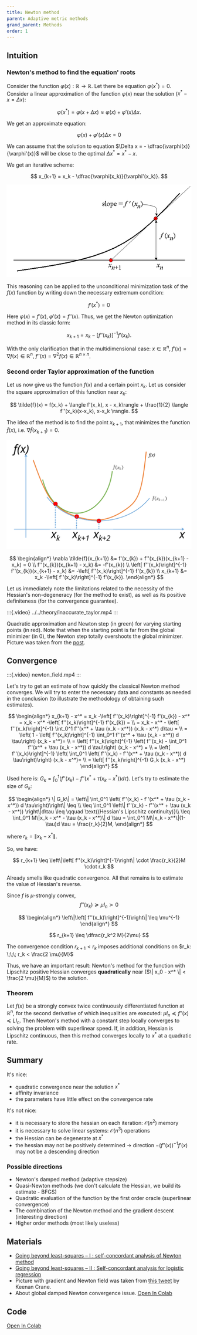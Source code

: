 ```yaml
---
title: Newton method
parent: Adaptive metric methods
grand_parent: Methods
order: 1
---
```


## Intuition
### Newton's method to find the equation' roots

Consider the function $\varphi(x): \mathbb{R} \to \mathbb{R}$. Let there be equation $\varphi(x^*) = 0$. Consider a linear approximation of the function $\varphi(x)$ near the solution ($x^* - x = \Delta x$):

$$
\varphi(x^*) = \varphi(x + \Delta x) \approx \varphi(x) + \varphi'(x)\Delta x.
$$

We get an approximate equation:

$$
\varphi(x) + \varphi'(x) \Delta x = 0
$$

We can assume that the solution to equation $\Delta x = - \dfrac{\varphi(x)}{\varphi'(x)}$ will be close to the optimal $\Delta x^* = x^* - x$. 

We get an iterative scheme:

$$
x_{k+1} = x_k - \dfrac{\varphi(x_k)}{\varphi'(x_k)}.
$$

![Illustration](newton_1.png)

This reasoning can be applied to the unconditional minimization task of the $f(x)$ function by writing down the necessary extremum condition:

$$
f'(x^*) = 0
$$

Here $\varphi(x) = f'(x), \; \varphi'(x) = f''(x)$. Thus, we get the Newton optimization method in its classic form:

$$
\tag{Newton}
x_{k+1} = x_k - \left[ f''(x_k)\right]^{-1}f'(x_k).
$$

With the only clarification that in the multidimensional case: $x \in \mathbb{R}^n, \; f'(x) = \nabla f(x) \in \mathbb{R}^n, \; f''(x) = \nabla^2 f(x) \in \mathbb{R}^{n \times n}$.

### Second order Taylor approximation of the function
Let us now give us the function $f(x)$ and a certain point $x_k$. Let us consider the square approximation of this function near $x_k$:

$$
\tilde{f}(x) = f(x_k) + \langle f'(x_k), x - x_k\rangle + \frac{1}{2} \langle f''(x_k)(x-x_k), x-x_k \rangle. 
$$

The idea of the method is to find the point $x_{k+1}$, that minimizes the function $\tilde{f}(x)$, i.e. $\nabla \tilde{f}(x_{k+1}) = 0$.

![Illustration](newton.svg)

$$
\begin{align*}
\nabla \tilde{f}(x_{k+1}) &= f'(x_{k}) + f''(x_{k})(x_{k+1} - x_k) = 0 \\
f''(x_{k})(x_{k+1} - x_k) &= -f'(x_{k}) \\
\left[ f''(x_k)\right]^{-1} f''(x_{k})(x_{k+1} - x_k) &= -\left[ f''(x_k)\right]^{-1} f'(x_{k}) \\
x_{k+1} &= x_k -\left[ f''(x_k)\right]^{-1} f'(x_{k}).
\end{align*}
$$

Let us immediately note the limitations related to the necessity of the Hessian's non-degeneracy (for the method to exist), as well as its positive definiteness (for the convergence guarantee). 

:::{.video}
../../theory/inaccurate_taylor.mp4
:::

Quadratic approximation and Newton step (in green) for varying starting points (in red). Note that when the starting point is far from the global minimizer (in 0), the Newton step totally overshoots the global minimizer. Picture was taken from the [post](https://francisbach.com/self-concordant-analysis-newton/).

## Convergence

:::{.video}
newton_field.mp4
:::

Let's try to get an estimate of how quickly the classical Newton method converges.  We will try to enter the necessary data and constants as needed in the conclusion (to illustrate the methodology of obtaining such estimates). 

$$
\begin{align*} 
x_{k+1} - x^* = x_k -\left[ f''(x_k)\right]^{-1} f'(x_{k}) - x^* = x_k - x^* -\left[ f''(x_k)\right]^{-1} f'(x_{k}) = \\
= x_k - x^* - \left[ f''(x_k)\right]^{-1}  \int_0^1 f''(x^* + \tau (x_k - x^*))  (x_k - x^*) d\tau = \\
= \left( 1 - \left[ f''(x_k)\right]^{-1} \int_0^1 f''(x^* + \tau (x_k - x^*)) d \tau\right) (x_k - x^*)= \\
= \left[ f''(x_k)\right]^{-1} \left( f''(x_k) - \int_0^1 f''(x^* + \tau (x_k - x^*)) d \tau\right) (x_k - x^*) = \\
= \left[ f''(x_k)\right]^{-1} \left( \int_0^1 \left( f''(x_k) - f''(x^* + \tau (x_k - x^*)) d \tau\right)\right) (x_k - x^*)= \\
= \left[ f''(x_k)\right]^{-1} G_k (x_k - x^*) 
\end{align*} 
$$

Used here is: $G_k = \int_0^1 \left( f''(x_k) - f''(x^* + \tau (x_k - x^*)) d \tau\right)$.  Let's try to estimate the size of $G_k$: 

$$
\begin{align*} 
\| G_k\| = \left\| \int_0^1 \left( f''(x_k) - f''(x^* + \tau (x_k - x^*)) d \tau\right)\right\| \leq \\
\leq \int_0^1 \left\| f''(x_k) - f''(x^* + \tau (x_k - x^*))   \right\|d\tau \leq \qquad \text{(Hessian's Lipschitz continuity)}\\
\leq \int_0^1 M\|x_k - x^* - \tau (x_k - x^*)\| d \tau = \int_0^1 M\|x_k - x^*\|(1- \tau)d \tau = \frac{r_k}{2}M,
\end{align*} 
$$

where $r_k = \| x_k - x^* \|$. 

So, we have: 

$$ 
r_{k+1}  \leq \left\|\left[ f''(x_k)\right]^{-1}\right\| \cdot \frac{r_k}{2}M \cdot r_k 
$$

Already smells like quadratic convergence. All that remains is to estimate the value of Hessian's reverse. 

Since $f$ is $\mu$-strongly convex,
$$
f''(x_k) \succeq \mu I_n \succ 0
$$

$$
\begin{align*} 
\left\|\left[ f''(x_k)\right]^{-1}\right\| \leq \mu^{-1} 
\end{align*} 
$$ 

$$ 
r_{k+1}  \leq \dfrac{r_k^2 M}{2\mu} 
$$

The convergence condition $r_{k+1} < r_k$ imposes additional conditions on $r_k:  \;\;\; r_k < \frac{2 \mu}{M}$ 

Thus, we have an important result: Newton's method for the function with Lipschitz positive Hessian converges **quadratically** near ($\| x_0 - x^* \| < \frac{2 \mu}{M}$) to the solution. 


### Theorem

Let $f(x)$ be a strongly convex twice continuously differentiated function at $\mathbb{R}^n$, for the second derivative of which inequalities are executed: $\mu I_n\preceq f''(x) \preceq L I_n$. Then Newton's method with a constant step locally converges to solving the problem with superlinear speed. If, in addition, Hessian is Lipschitz continuous, then this method converges locally to $x^*$ at a quadratic rate.



## Summary
It's nice:

* quadratic convergence near the solution $x^*$
* affinity invariance
* the parameters have little effect on the convergence rate

It's not nice:

* it is necessary to store the hessian on each iteration: $\mathcal{O}(n^2)$ memory
* it is necessary to solve linear systems: $\mathcal{O}(n^3)$ operations
* the Hessian can be degenerate at $x^*$
* the hessian may not be positively determined $\to$ direction $-(f''(x))^{-1}f'(x)$ may not be a descending direction

### Possible directions 

* Newton's damped method (adaptive stepsize)
* Quasi-Newton methods (we don't calculate the Hessian, we build its estimate - BFGS)
* Quadratic evaluation of the function by the first order oracle (superlinear convergence)
* The combination of the Newton method and the gradient descent (interesting direction)
* Higher order methods (most likely useless)

## Materials

* [Going beyond least-squares – I : self-concordant analysis of Newton method](https://francisbach.com/self-concordant-analysis-newton/)
* [Going beyond least-squares – II : Self-concordant analysis for logistic regression](https://francisbach.com/self-concordant-analysis-for-logistic-regression/)
* Picture with gradient and Newton field was taken from [this tweet](https://twitter.com/keenanisalive/status/1421783338143129603) by Keenan Crane. 
* About global damped Newton convergence issue. [Open In Colab](https://colab.research.google.com/drive/1-LmO57VfJ1-AYMopMPYbkFvKBF7YNhW2?usp=sharing)

## Code
[Open In Colab](https://colab.research.google.com/github/MerkulovDaniil/optim/blob/master/assets/Notebooks/Newton.ipynb)
